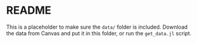 # README

This is a placeholder to make sure the `data/` folder is included.
Download the data from Canvas and put it in this folder, or run the `get_data.jl` script.
